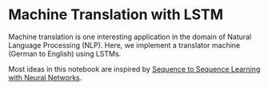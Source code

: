 # Machine Translation with LSTM

Machine translation is one interesting application in the domain of Natural Language Processing (NLP). Here, we implement a translator machine (German to English) using LSTMs. 

Most ideas in this notebook are inspired by [Sequence to Sequence Learning with Neural Networks](https://arxiv.org/abs/1409.3215).
